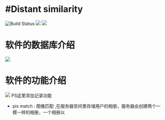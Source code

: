 
#Distant similarity
=========================

<p align="left">
    <img src='https://img.shields.io/badge/-%E8%AE%B0%E5%BD%95-yellow.svg' alt="Build Status">  
    <img src='https://img.shields.io/badge/-%E5%BE%AE%E4%BF%A1%E5%B0%8F%E7%A8%8B%E5%BA%8F-blue.svg'>
    <img src='https://img.shields.io/badge/-%E8%BD%BB%E7%A4%BE%E4%BA%A4-green.svg'>
</p>

软件的数据库介绍
=========================
![](https://github.com/Zr3Lm9Yh/Distant-similarity/blob/master/img/database.png)

软件的功能介绍
=========================
![](https://github.com/Zr3Lm9Yh/Distant-similarity/blob/master/img/app%E5%8A%9F%E8%83%BD.png)
PS这里添加记录功能

- pix match : 图像匹配 ,在服务器空间里存储用户的相册，服务器会创建两个一模一样的相册，一个相册以
